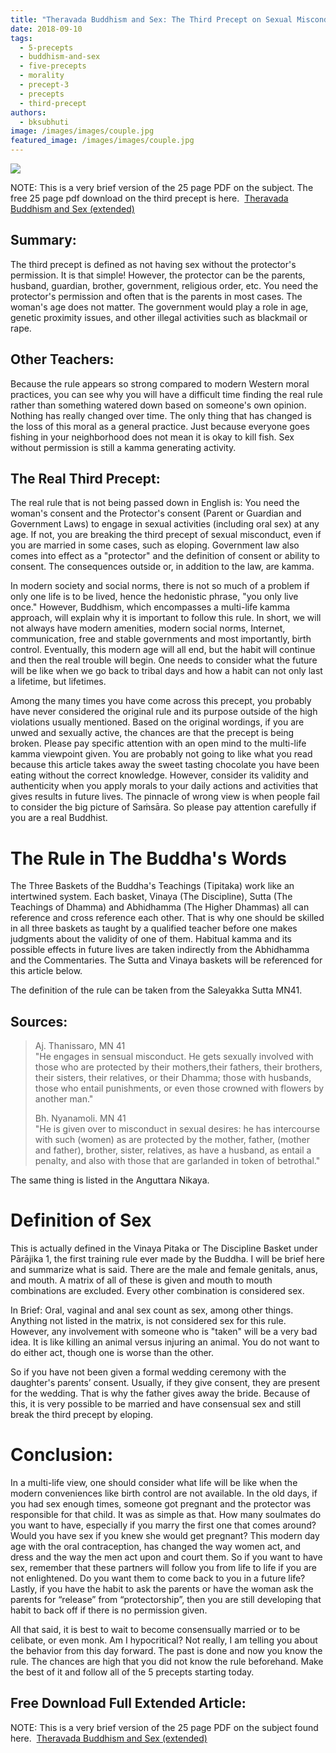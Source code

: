 ```yaml
---
title: "Theravada Buddhism and Sex: The Third Precept on Sexual Misconduct"
date: 2018-09-10
tags: 
  - 5-precepts
  - buddhism-and-sex
  - five-precepts
  - morality
  - precept-3
  - precepts
  - third-precept
authors: 
  - bksubhuti
image: /images/images/couple.jpg
featured_image: /images/images/couple.jpg
---
```


[![](/images/couple.jpg)](https://americanmonk.org/wp-content/uploads/2018/09/couple.jpg)

NOTE: This is a very brief version of the 25 page PDF on the subject. The free 25 page pdf download on the third precept is here.  [Theravada Buddhism and Sex (extended)](assets/Theravada-Buddhism-and-Sex-extended.pdf)

## Summary:

The third precept is defined as not having sex without the protector's permission. It is that simple! However, the protector can be the parents, husband, guardian, brother, government, religious order, etc. You need the protector's permission and often that is the parents in most cases. The woman's age does not matter. The government would play a role in age, genetic proximity issues, and other illegal activities such as blackmail or rape.

## Other Teachers:

Because the rule appears so strong compared to modern Western moral practices, you can see why you will have a difficult time finding the real rule rather than something watered down based on someone's own opinion. Nothing has really changed over time. The only thing that has changed is the loss of this moral as a general practice. Just because everyone goes fishing in your neighborhood does not mean it is okay to kill fish. Sex without permission is still a kamma generating activity.

## The Real Third Precept:

The real rule that is not being passed down in English is: You need the woman's consent and the Protector's consent (Parent or Guardian and Government Laws) to engage in sexual activities (including oral sex) at any age. If not, you are breaking the third precept of sexual misconduct, even if you are married in some cases, such as eloping. Government law also comes into effect as a "protector" and the definition of consent or ability to consent. The consequences outside or, in addition to the law, are kamma.

In modern society and social norms, there is not so much of a problem if only one life is to be lived, hence the hedonistic phrase, "you only live once." However, Buddhism, which encompasses a multi-life kamma approach, will explain why it is important to follow this rule. In short, we will not always have modern amenities, modern social norms, Internet, communication, free and stable governments and most importantly, birth control. Eventually, this modern age will all end, but the habit will continue and then the real trouble will begin. One needs to consider what the future will be like when we go back to tribal days and how a habit can not only last a lifetime, but lifetimes.

Among the many times you have come across this precept, you probably have never considered the original rule and its purpose outside of the high violations usually mentioned. Based on the original wordings, if you are unwed and sexually active, the chances are that the precept is being broken. Please pay specific attention with an open mind to the multi-life kamma viewpoint given. You are probably not going to like what you read because this article takes away the sweet tasting chocolate you have been eating without the correct knowledge. However, consider its validity and authenticity when you apply morals to your daily actions and activities that gives results in future lives. The pinnacle of wrong view is when people fail to consider the big picture of Saṁsāra. So please pay attention carefully if you are a real Buddhist.

# The Rule in The Buddha's Words

The Three Baskets of the Buddha's Teachings (Tipitaka) work like an intertwined system. Each basket, Vinaya (The Discipline), Sutta (The Teachings of Dhamma) and Abhidhamma (The Higher Dhammas) all can reference and cross reference each other. That is why one should be skilled in all three baskets as taught by a qualified teacher before one makes judgments about the validity of one of them. Habitual kamma and its possible effects in future lives are taken indirectly from the Abhidhamma and the Commentaries. The Sutta and Vinaya baskets will be referenced for this article below.

The definition of the rule can be taken from the Saleyakka Sutta MN41.

## Sources:

> Aj. Thanissaro, MN 41  
> "He engages in sensual misconduct. He gets sexually involved with those who are protected by their mothers,their fathers, their brothers, their sisters, their relatives, or their Dhamma; those with husbands, those who entail punishments, or even those crowned with flowers by another man."
> 
> Bh. Nyanamoli. MN 41  
> "He is given over to misconduct in sexual desires: he has intercourse with such (women) as are protected by the mother, father, (mother and father), brother, sister, relatives, as have a husband, as entail a penalty, and also with those that are garlanded in token of betrothal."

The same thing is listed in the Anguttara Nikaya.

# Definition of Sex

This is actually defined in the Vinaya Pitaka or The Discipline Basket under Pārājika 1, the first training rule ever made by the Buddha. I will be brief here and summarize what is said. There are the male and female genitals, anus, and mouth. A matrix of all of these is given and mouth to mouth combinations are excluded. Every other combination is considered sex.

In Brief: Oral, vaginal and anal sex count as sex, among other things. Anything not listed in the matrix, is not considered sex for this rule. However, any involvement with someone who is "taken" will be a very bad idea. It is like killing an animal versus injuring an animal. You do not want to do either act, though one is worse than the other.

So if you have not been given a formal wedding ceremony with the daughter's parents’ consent. Usually, if they give consent, they are present for the wedding. That is why the father gives away the bride. Because of this, it is very possible to be married and have consensual sex and still break the third precept by eloping.

# Conclusion:

In a multi-life view, one should consider what life will be like when the modern conveniences like birth control are not available. In the old days, if you had sex enough times, someone got pregnant and the protector was responsible for that child. It was as simple as that. How many soulmates do you want to have, especially if you marry the first one that comes around? Would you have sex if you knew she would get pregnant? This modern day age with the oral contraception, has changed the way women act, and dress and the way the men act upon and court them. So if you want to have sex, remember that these partners will follow you from life to life if you are not enlightened. Do you want them to come back to you in a future life? Lastly, if you have the habit to ask the parents or have the woman ask the parents for “release” from “protectorship”, then you are still developing that habit to back off if there is no permission given.

All that said, it is best to wait to become consensually married or to be celibate, or even monk. Am I hypocritical? Not really, I am telling you about the behavior from this day forward. The past is done and now you know the rule. The chances are high that you did not know the rule beforehand. Make the best of it and follow all of the 5 precepts starting today.

## Free Download Full Extended Article:

NOTE: This is a very brief version of the 25 page PDF on the subject found here.  [Theravada Buddhism and Sex (extended)](assets/Theravada-Buddhism-and-Sex-extended.pdf)
